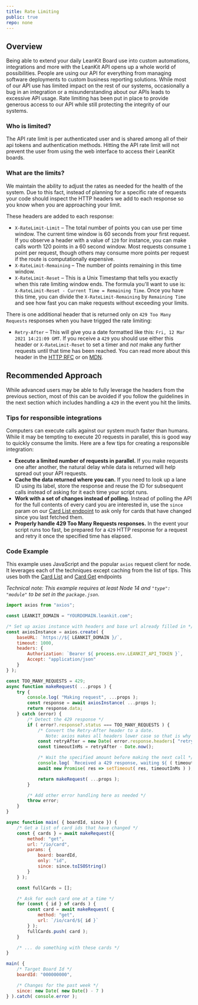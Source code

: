 ```yaml
---
title: Rate Limiting
public: true
repo: none
---
```

## Overview
Being able to extend your daily LeanKit Board use into custom automations, integrations and more with the LeanKit API opens up a whole world of possibilities. People are using our API for everything from managing software deployments to custom business reporting solutions. While most of our API use has limited impact on the rest of our systems, occasionally a bug in an integration or a misunderstanding about our APIs leads to excessive API usage. Rate limiting has been put in place to provide generous access to our API while still protecting the integrity of our systems.

### Who is limited?
The API rate limit is per authenticated user and is shared among all of their api tokens and authentication methods. Hitting the API rate limit will not prevent the user from using the web interface to access their LeanKit boards.

### What are the limits?
We maintain the ability to adjust the rates as needed for the health of the system. Due to this fact, instead of planning for a specific rate of requests your code should inspect the HTTP headers we add to each response so you know when you are approaching your limit.

These headers are added to each response:
* `X-RateLimit-Limit` – The total number of points you can use per time window. The current time window is 60 seconds from your first request. If you observe a header with a value of `120` for instance, you can make calls worth 120 points in a 60 second window. Most requests consume `1` point per request, though others may consume more points per request if the route is computationally expensive.
* `X-RateLimit-Remaining` – The number of points remaining in this time window.
* `X-RateLimit-Reset` – This is a Unix Timestamp that tells you exactly when this rate limiting window ends. The formula you'll want to use is: `X-RateLimit-Reset - Current Time = Remaining Time`. Once you have this time, you can divide the `X-RateLimit-Remaining` by `Remaining Time` and see how fast you can make requests without exceeding your limits.

There is one additional header that is returned only on `429 Too Many Requests` responses when you have trigged the rate limiting:
* `Retry-After` – This will give you a date formatted like this: `Fri, 12 Mar 2021 14:21:09 GMT`. If you receive a `429` you should use either this header or `X-RateLimit-Reset` to set a timer and _not_ make any further requests until that time has been reached. You can read more about this header in the [HTTP RFC](https://tools.ietf.org/html/rfc7231#section-7.1.3) or on [MDN](https://developer.mozilla.org/en-US/docs/Web/HTTP/Headers/Retry-After).

## Recommended Approach
While advanced users may be able to fully leverage the headers from the previous section, most of this can be avoided if you follow the guidelines in the next section which includes handling a `429` in the event you hit the limits.

### Tips for responsible integrations
Computers can execute calls against our system much faster than humans. While it may be tempting to execute 20 requests in parallel, this is good way to quickly consume the limits. Here are a few tips for creating a responsible integration:

* **Execute a limited number of requests in parallel.** If you make requests one after another, the natural delay while data is returned will help spread out your API requests.
* **Cache the data returned where you can.** If you need to look up a lane ID using its label, store the response and reuse the ID for subsequent calls instead of asking for it each time your script runs.
* **Work with a set of changes instead of polling.** Instead of polling the API for the full contents of every card you are interested in, use the `since` param on our [Card List endpoint](/markdown/card/list.md) to ask only for cards that have changed since you last fetched them.
* **Properly handle 429 Too Many Requests responses.** In the event your script runs too fast, be prepared for a `429` HTTP response for a request and retry it once the specified time has elapsed.

### Code Example

This example uses JavaScript and the popular `axios` request client for node. It leverages each of the techniques except caching from the list of tips. This uses both the [Card List](/markdown/card/list.md) and [Card Get](/markdown/card/get.md) endpoints

_Technical note: This example requires at least Node 14 and `"type": "module"` to be set in the `package.json`._

```js
import axios from "axios";

const LEANKIT_DOMAIN = "YOURDOMAIN.leankit.com";

/* Set up axios instance with headers and base url already filled in */
const axiosInstance = axios.create( {
    baseURL: `https://${ LEANKIT_DOMAIN }/`,
    timeout: 1000,
    headers: {
        Authorization: `Bearer ${ process.env.LEANKIT_API_TOKEN }`,
        Accept: "application/json"
    }
} );

const TOO_MANY_REQUESTS = 429;
async function makeRequest( ...props ) {
    try {
        console.log( "Making request", ...props );
        const response = await axiosInstance( ...props );
        return response.data;
    } catch (error) {
        /* Detect the 429 response */
        if ( error?.response?.status === TOO_MANY_REQUESTS ) {
            /* Convert the Retry-After header to a date.
               Note: axios makes all headers lower case so that is why we use "retry-after" */
            const retryAfter = new Date( error.response.headers[ "retry-after" ] );
            const timeoutInMs = retryAfter - Date.now();

            /* Wait the specified amount before making the next call */
            console.log( `Received a 429 response, waiting ${ ( timeoutInMs / 1000 ).toPrecision( 2 ) } seconds before continuing…` )
            await new Promise( res => setTimeout( res, timeoutInMs ) );

            return makeRequest( ...props );
        }

        /* Add other error handling here as needed */
        throw error;
    }
}

async function main( { boardId, since }) {
    /* Get a list of card ids that have changed */
    const { cards } = await makeRequest({
        method: "get",
        url: "/io/card",
        params: {
            board: boardId,
            only: "id",
            since: since.toISOString()
        }
    } );

    const fullCards = [];

    /* Ask for each card one at a time */
    for (const { id } of cards ) {
        const card = await makeRequest( {
            method: "get",
            url: `/io/card/${ id }`
        } );
        fullCards.push( card );
    }

    /* ... do something with these cards */
}

main( {
    /* Target Board Id */
    boardId: "000000000",

    /* Changes for the past week */
    since: new Date( new Date() - 7 )
} ).catch( console.error );
```

